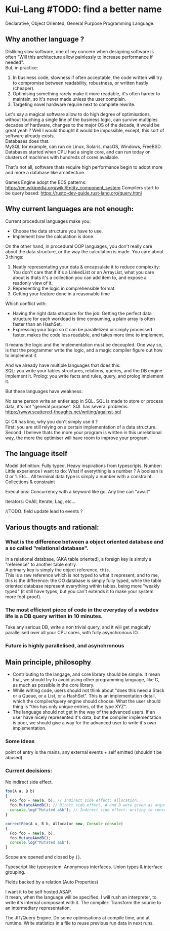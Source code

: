# Kui-Lang #TODO: find a better name

Declarative, Object Oriented, General Purpose Programming Language.

## Why another language ?

Disliking slow software, one of my concern when designing software is often "Will this architecture allow painlessly to increase performance if needed".  
But, in practice: 
1. In business code, slowness if often acceptable, the code written will try to compromise between readability, robustness, or written hastly (cheaper).
2. Optimising something rarely make it more readable, it's often harder to maintain, so it's never made unless the user complain.  
3. Targeting novel hardware require next to complete rewrite.

Let's say a magical software allow to do high degree of optimisations, without touching a single line of the business logic, can survive multiples decades of hardware, changes to the major OS of the decade, it would be great yeah ?
Well I would thought it would be impossible, except, this sort of software already exists.  
Databases does that.  
MySQL for example, can run on Linux, Solaris, macOS, Windows, FreeBSD.  
Databases started when CPU had a single core, and can run today on clusters of machines with hundreds of cores available.

That's not all, software thats require high performance begin to adopt more and more a database like architecture.

Games Engine adopt the ECS patterns: https://en.wikipedia.org/wiki/Entity_component_system 
Compilers start to be query based: https://rustc-dev-guide.rust-lang.org/query.html 


## Why current languages are not enough:

Current procedural languages make you:
 - Choose the data structure you have to use.
 - Implement how the calculation is done.

On the other hand, in procedural OOP languages, you don't really care about the data structure, or the way the calculation is made.
You care about 3 things: 
1. Neatly representating your data & encapsulate it to reduce complexity: You don't care that if it's a LinkedList or an ArrayList, what you care about is thats it's a collection you can add item to, and expose a readonly view of it. 
2. Representing the logic in comprehensible format.
3. Getting your feature done in a reasonable time

Which conflict with:
- Having the right data structure for the job: Getting the perfect data structure for each workload is time consuming, a plain array is often faster than an HashSet.
- Expressing your logic so it can be parallelized or simply processed faster, makes the code less readable, and takes more time to implement.

It means the logic and the implementation must be decoupled.
One way so, is that the programmer write the logic, and a magic compiler figure out how to implement it.

And we already have multiple languages that does this:  
SQL: you write your tables structures, relations, queries, and the DB engine implement it.
Prolog: you write facts and rules, query, and prolog implement it.

But these languages have weakness:

No sane person write an entier app in SQL. SQL is made to store or process data, it's not "general purpose".
SQL has several problems: https://www.scattered-thoughts.net/writing/against-sql

Q: C# has linq, why you don't simply use it ?  
First: you are still relying on a certain implementation of a data structure.
Second: I believe thats the more your program is written in this unrelational way, the more the optimiser will have room to improve your program.

## The language itself  

Model definition:
Fully typed. Heavy inspirations from typescripts.
Number: Little experience I want to do:
What if everything is a number ?
A boolean is 0 or 1. Etc...
All terminal data type is simply a number with a constraint.
Collections & constraint

Executions: 
Concurrency with a keyword like go.
Any line can "await"

Iterators: OnAll, Iterate, Lag, etc...

//TODO: field update lead to events ?

## Various thougts and rational:

### What is the difference between a object oriented database and a so called "relational database".
In a relational database, (AKA table oriented), a foreign key is simply a "reference" to another table entry.  
A primary key is simply the object reference, `this`.  
This is a raw reference which is not typed to what it represent, and to me, this is the difference: the OO database is simply fully typed, while the table oriented database represent everything within tables, being more "weakly typed" (it still have types, but you can't extends it to make your system more fool-proof). 

### The most efficient piece of code in the everyday of a webdev life is a DB query written in 10 minutes.  
Take any serious DB, write a non trivial query, and it will get magically parallelised over all your CPU cores, with fully asynchronous IO.

### Future is highly parallelised, and asynchronous







## Main principle, philosophy

- Contributing to the langage, and core library should be simple. It mean that, we should try to avoid using other programming language, like C, as much as possible in the core library.
- While writing code, users should not think about "does this need a Stack or a Queue, or a List, or a HashSet". This is an implementation detail, which the compiler/query engine should choose. What the user should thing is "this has only unique entries, of the type XYZ".
- The language should not get in the way of the advanced users. If an user have nicely represented it's data, but the compiler implementation is poor, we should give a way for the advanced user to write it's own implementation.


### Some ideas

point of entry is the mains, any external events + self emitted (shouldn't be abused)

### Current decisions:

No indirect side effect.
```js
foo(A a, B b)
{
  Foo foo = new(a, b); // Indirect side effect: allocation.
  foo.MutateAAndB(); // Direct side effect, A and B were given as argument to Foo constructor.
  console.log("Mutated a&b"); // Indirect side effect: writing to console.
}

correctFoo(A a, B b, Allocator new, Console console)
{
  Foo foo = new(a, b);
  foo.MutateAAndB();
  console.log("Mutated a&b");
}
```

Scope are opened and closed by `{}`.

Typescript like typesystem: 
Anonymous interfaces.
Union types & interface grouping.

Fields backed by a relation (Auto Properties)

I want it to be self hosted ASAP.  
It mean, when the language will be specified, I will rush an interpreter, to write it's internal composant with it.
The compiler: 
Transform the source to an intermediary representation.

The JIT/Query Engine.
Do some optimisations at compile time, and at runtime. Write statistics in a file to reuse previous run data in next runs. 
